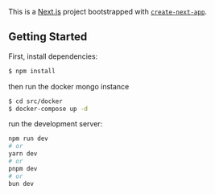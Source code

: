 This is a [Next.js](https://nextjs.org/) project bootstrapped with [`create-next-app`](https://github.com/vercel/next.js/tree/canary/packages/create-next-app).

## Getting Started

First, install dependencies:
```bash
$ npm install
```
then run the docker mongo instance
```bash
$ cd src/docker
$ docker-compose up -d
```

run the development server:

```bash
npm run dev
# or
yarn dev
# or
pnpm dev
# or
bun dev
```

